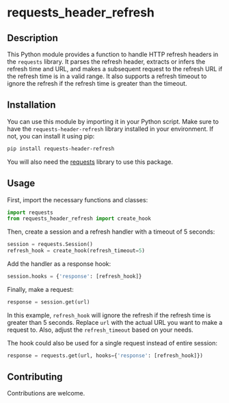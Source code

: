 # requests_header_refresh

## Description

This Python module provides a function to handle HTTP refresh headers in the `requests` library. It parses the refresh header, extracts or infers the refresh time and URL, and makes a subsequent request to the refresh URL if the refresh time is in a valid range. It also supports a refresh timeout to ignore the refresh if the refresh time is greater than the timeout.

## Installation

You can use this module by importing it in your Python script. Make sure to have the `requests-header-refresh` library installed in your environment. If not, you can install it using pip:

```bash
pip install requests-header-refresh
```

You will also need the [requests]('https://pypi.org/project/requests/') library to use this package.

## Usage

First, import the necessary functions and classes:

```python
import requests
from requests_header_refresh import create_hook
```

Then, create a session and a refresh handler with a timeout of 5 seconds:

```python
session = requests.Session()
refresh_hook = create_hook(refresh_timeout=5)
```

Add the handler as a response hook:

```python
session.hooks = {'response': [refresh_hook]}
```

Finally, make a request:

```python
response = session.get(url)
```

In this example, `refresh_hook` will ignore the refresh if the refresh time is greater than 5 seconds. Replace `url` with the actual URL you want to make a request to. Also, adjust the `refresh_timeout` based on your needs.


The hook could also be used for a single request instead of entire session:

```python
response = requests.get(url, hooks={'response': [refresh_hook]})
```

## Contributing

Contributions are welcome.